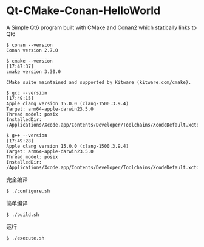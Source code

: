 # Qt-CMake-Conan-HelloWorld

A Simple Qt6 program built with CMake and Conan2 which statically links to Qt6

```shell
$ conan --version 
Conan version 2.7.0
```

```shell
$ cmake --version                                                                                                                               [17:47:37]
cmake version 3.30.0

CMake suite maintained and supported by Kitware (kitware.com/cmake).
```

```shell
$ gcc --version                                                                                                                                 [17:49:15]
Apple clang version 15.0.0 (clang-1500.3.9.4)
Target: arm64-apple-darwin23.5.0
Thread model: posix
InstalledDir: /Applications/Xcode.app/Contents/Developer/Toolchains/XcodeDefault.xctoolchain/usr/bin
```

```shell
$ g++ --version                                                                                                                                 [17:49:28]
Apple clang version 15.0.0 (clang-1500.3.9.4)
Target: arm64-apple-darwin23.5.0
Thread model: posix
InstalledDir: /Applications/Xcode.app/Contents/Developer/Toolchains/XcodeDefault.xctoolchain/usr/bin
```

完全编译

```shell
$ ./configure.sh
```

简单编译

```shell
$ ./build.sh
```

运行

```shell
$ ./execute.sh
```

